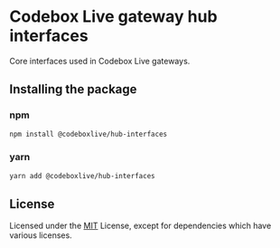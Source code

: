 # Codebox Live gateway hub interfaces

Core interfaces used in Codebox Live gateways.

## Installing the package

### npm

```bash
npm install @codeboxlive/hub-interfaces
```

### yarn

```bash
yarn add @codeboxlive/hub-interfaces
```

## License

Licensed under the [MIT](LICENSE) License, except for dependencies which have various licenses.
